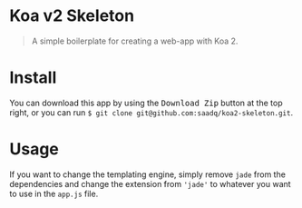 # Koa v2 Skeleton
> A simple boilerplate for creating a web-app with Koa 2.

# Install
You can download this app by using the <kbd>Download Zip</kbd> button at the top right, or you can run `$ git clone git@github.com:saadq/koa2-skeleton.git`.

# Usage
If you want to change the templating engine, simply remove `jade` from the dependencies and change the extension from `'jade'` to whatever you want to use in the `app.js` file.
